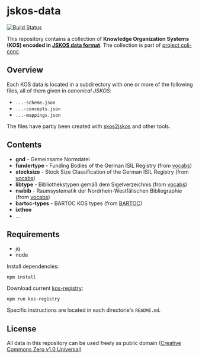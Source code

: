 # jskos-data

[![Build Status](https://travis-ci.com/gbv/jskos-data.svg?branch=master)](https://travis-ci.com/gbv/jskos-data)

This repository contains a collection of **Knowledge Organization Systems (KOS)
encoded in [JSKOS data format](https://gbv.github.io/jskos/)**. The collection
is part of [project coli-conc](https://coli-conc.gbv.de/).

## Overview

Each KOS data is located in a subdirectory with one or more of the following
files, all of them given in *canonical JSKOS*:

* `...-scheme.json`
* `...-concepts.json`
* `...-mappings.json` 

The files have partly been created with
[skos2jskos](https://metacpan.org/pod/skos2jskos) and other tools.

## Contents

* **gnd** - Gemeinsame Normdatei
* **fundertype** - Funding Bodies of the German ISIL Registry (from [vocabs])
* **stocksize** - Stock Size Classification of the German ISIL Registry (from [vocabs])
* **libtype** - Bibliothekstypen gemäß dem Sigelverzeichnis (from [vocabs])
* **nwbib** - Raumsystematik der Nordrhein-Westfälischen Bibliographie (from [vocabs])
* **bartoc-types** - BARTOC KOS types (from [BARTOC])
* **ixtheo**
* ...

[vocabs]: https://github.com/lobid/vocabs
[BARTOC]: http://bartoc.org/

## Requirements

* jq
* node

Install dependencies:

    npm install

Download current [kos-registry](https://github.com/gbv/kos-registry):

    npm run kos-registry

Specific instructions are located in each directorie's `README.md`.

## License

All data in this repository can be used freely as public domain ([Creative
Commons Zero v1.0 Universal](https://creativecommons.org/publicdomain/zero/1.0/))



